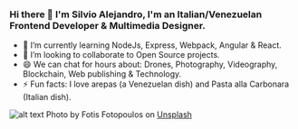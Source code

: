 ### Hi there 👋 I'm Silvio Alejandro, I'm an Italian/Venezuelan Frontend Developer & Multimedia Designer.

- 🌱 I’m currently learning NodeJs, Express, Webpack, Angular & React.
- 👯 I’m looking to collaborate to Open Source projects.
- 😄 We can chat for hours about: Drones, Photography, Videography, Blockchain, Web publishing & Technology.   
- ⚡ Fun facts: I love arepas (a Venezuelan dish) and Pasta alla Carbonara (Italian dish).

![alt text](https://images.unsplash.com/photo-1534972195531-d756b9bfa9f2?ixlib=rb-1.2.1&ixid=eyJhcHBfaWQiOjEyMDd9&auto=format&fit=crop&w=1350&q=80)
Photo by Fotis Fotopoulos on <a href="https://unsplash.com/s/photos/code?utm_source=unsplash&amp;utm_medium=referral&amp;utm_content=creditCopyText">Unsplash</a>
<!--
**alcat984/alcat984** is a ✨ _special_ ✨ repository because its `README.md` (this file) appears on your GitHub profile.

Here are some ideas to get you started:

- 🔭 I’m currently working on ...
- 🌱 I’m currently learning ...
- 👯 I’m looking to collaborate on ...
- 🤔 I’m looking for help with ...
- 💬 Ask me about ...
- 📫 How to reach me: ...
- 😄 Pronouns: ...
- ⚡ Fun fact: ...
-->
